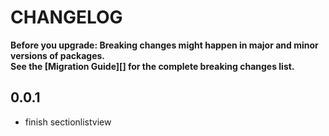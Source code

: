 # CHANGELOG

**Before you upgrade: Breaking changes might happen in major and minor versions of packages.<br/>
See the [Migration Guide][] for the complete breaking changes list.**



## 0.0.1

- finish sectionlistview

